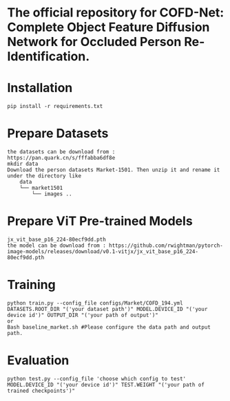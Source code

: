 # The official repository for COFD-Net: Complete Object Feature Diffusion Network for Occluded Person Re-Identification.

# Installation
	pip install -r requirements.txt


# Prepare Datasets
	the datasets can be download from : https://pan.quark.cn/s/fffabba6df8e
	mkdir data
	Download the person datasets Market-1501. Then unzip it and rename it under the directory like
		data
		└── market1501
		    └── images ..

# Prepare ViT Pre-trained Models
	jx_vit_base_p16_224-80ecf9dd.pth
	the model can be download from : https://github.com/rwightman/pytorch-image-models/releases/download/v0.1-vitjx/jx_vit_base_p16_224-80ecf9dd.pth

# Training
	python train.py --config_file configs/Market/COFD_194.yml DATASETS.ROOT_DIR "('your dataset path')" MODEL.DEVICE_ID "('your device id')" OUTPUT_DIR "('your path of output')"
	or
	Bash baseline_market.sh	#Please configure the data path and output path.

# Evaluation
	python test.py --config_file 'choose which config to test' MODEL.DEVICE_ID "('your device id')" TEST.WEIGHT "('your path of trained checkpoints')"


	



